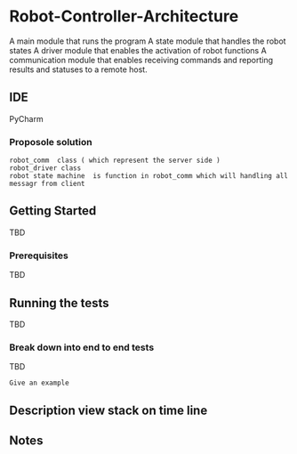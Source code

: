 # Robot-Controller-Architecture
A main module that runs the program
A state module that handles the robot states
A driver module that enables the activation of robot functions
A communication module that enables receiving commands and reporting results and statuses to a remote host.

## IDE 
   PyCharm
	 
	
		
### Proposole solution
    robot_comm  class ( which represent the server side )
    robot_driver class
    robot state machine  is function in robot_comm which will handling all messagr from client 

## Getting Started
TBD
### Prerequisites
TBD
## Running the tests

TBD

### Break down into end to end tests

TBD

```
Give an example
```

## Description  view stack on time line 

## Notes

